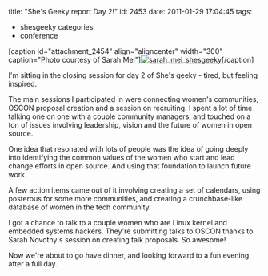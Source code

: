 title: "She's Geeky report Day 2!"
id: 2453
date: 2011-01-29 17:04:45
tags: 
- shesgeeky
categories: 
- conference

[caption id="attachment_2454" align="aligncenter" width="300" caption="Photo courtesy of Sarah Mei"][![](http://www.chesnok.com/daily/wp-content/uploads/2011/01/sarah_mei_shesgeeky-300x224.jpg "sarah_mei_shesgeeky")](https://joindiaspora.com/p/110337)[/caption]

I'm sitting in the closing session for day 2 of She's geeky - tired, but feeling inspired.

The main sessions I participated in were connecting women's communities, OSCON proposal creation and a session on recruiting. I spent a lot of time talking one on one with a couple community managers, and touched on a ton of issues involving leadership, vision and the future of women in open source.

One idea that resonated with lots of people was the idea of going deeply into identifying the common values of the women who start and lead change efforts in open source.  And using that foundation to launch future work.

A few action items came out of it involving creating a set of calendars, using posterous for some more communities, and creating a crunchbase-like database of women in the tech community. 

I got a chance to talk to a couple women who are Linux kernel and embedded systems hackers. They're submitting talks to OSCON thanks to Sarah Novotny's session on creating talk proposals.  So awesome!

Now we're about to go have dinner, and looking forward to a fun evening after a full day.
